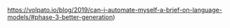 https://volpato.io/blog/2019/can-i-automate-myself-a-brief-on-language-models/#phase-3-better-generation)

